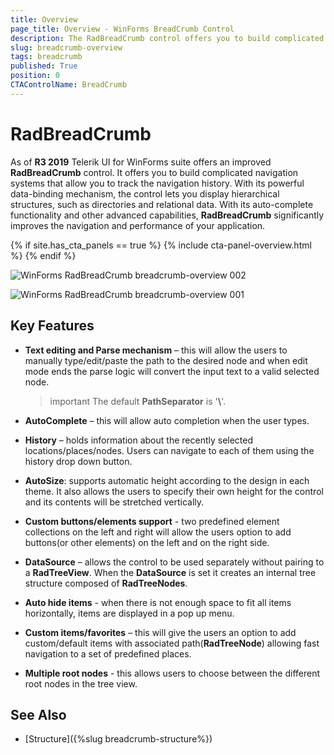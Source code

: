 ```yaml
---
title: Overview
page_title: Overview - WinForms BreadCrumb Control
description: The RadBreadCrumb control offers you to build complicated navigation systems that allow you to track the navigation history. With powerful data-binding mechanism.  
slug: breadcrumb-overview
tags: breadcrumb
published: True
position: 0
CTAControlName: BreadCrumb
---
```


# RadBreadCrumb

As of **R3 2019** Telerik UI for WinForms suite offers an improved **RadBreadCrumb** control. It offers you to build complicated navigation systems that allow you to track the navigation history. With its powerful data-binding mechanism, the control lets you display hierarchical structures, such as directories and relational data. With its auto-complete functionality and other advanced capabilities, **RadBreadCrumb** significantly improves the navigation and performance of your application.

{% if site.has_cta_panels == true %}
{% include cta-panel-overview.html %}
{% endif %}

![WinForms RadBreadCrumb breadcrumb-overview 002](images/breadcrumb-overview002.png)

![WinForms RadBreadCrumb breadcrumb-overview 001](images/breadcrumb-overview001.png)

## Key Features

* **Text editing and Parse mechanism** – this will allow the users to manually type/edit/paste the path to the desired node and when edit mode ends the parse logic will convert the input text to a valid selected node. 

	>important The default **PathSeparator** is '**&#92;**'.

* **AutoComplete** – this will allow auto completion when the user types.

* **History** – holds information about the recently selected locations/places/nodes. Users can navigate to each of them using the history drop down button. 

* **AutoSize**: supports automatic height according to the design in each theme. It also allows the users to specify their own height for the control and its contents will be stretched vertically.   

* **Custom buttons/elements support** - two predefined element collections on the left and right will allow the users option to add buttons(or other elements) on the left and on the right side. 

* **DataSource** – allows the control to be used separately without pairing to a **RadTreeView**. When the **DataSource** is set it creates an internal tree structure composed of **RadTreeNodes**. 

* **Auto hide items** - when there is not enough space to fit all items horizontally, items are displayed in a pop up menu.

* **Custom items/favorites** – this will give the users an option to add custom/default items with associated path(**RadTreeNode**) allowing fast navigation to a set of predefined places. 

* **Multiple root nodes** - this allows users to choose between the different root nodes in the tree view. 

## See Also
* [Structure]({%slug breadcrumb-structure%}) 

